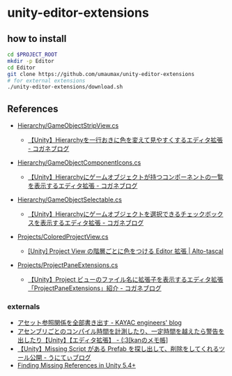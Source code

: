 # unity-editor-extensions


## how to install
``` bash
cd $PROJECT_ROOT
mkdir -p Editor
cd Editor
git clone https://github.com/umaumax/unity-editor-extensions
# for external extensions
./unity-editor-extensions/download.sh
```

## References
* [Hierarchy/GameObjectStripView.cs]( Hierarchy/GameObjectStripView.cs )
  * [【Unity】Hierarchyを一行おきに色を変えて見やすくするエディタ拡張 \- コガネブログ]( https://baba-s.hatenablog.com/entry/2015/05/09/122713 )
* [Hierarchy/GameObjectComponentIcons.cs]( Hierarchy/GameObjectComponentIcons.cs )
  * [【Unity】Hierarchyにゲームオブジェクトが持つコンポーネントの一覧を表示するエディタ拡張 \- コガネブログ]( https://baba-s.hatenablog.com/entry/2015/05/08/114119 )
* [Hierarchy/GameObjectSelectable.cs]( Hierarchy/GameObjectSelectable.cs )
  * [【Unity】Hierarchyにゲームオブジェクトを選択できるチェックボックスを表示するエディタ拡張 \- コガネブログ]( https://baba-s.hatenablog.com/entry/2015/04/29/133141 )

* [Projects/ColoredProjectView.cs]( Projects/ColoredProjectView.cs )
  * [\[Unity\] Project View の階層ごとに色をつける Editor 拡張 \| Alto\-tascal]( https://tatsuya-koyama.com/devlog/unity/colored-project-view/ )
* [Projects/ProjectPaneExtensions.cs]( Projects/ProjectPaneExtensions.cs )
  * [【Unity】Project ビューのファイル名に拡張子を表示するエディタ拡張「ProjectPaneExtensions」紹介 \- コガネブログ]( https://baba-s.hatenablog.com/entry/2018/11/07/081500 )

### externals
* [アセット参照関係を全部書き出す \- KAYAC engineers' blog]( https://techblog.kayac.com/unity-list-assets-relations )
* [アセンブリごとのコンパイル時間を計測したり、一定時間を越えたら警告を出したり【Unity】【エディタ拡張】 \- \(:3\[kanのメモ帳\]]( https://kan-kikuchi.hatenablog.com/entry/Assembly_Compile_Time )
* [【Unity】Missing Script がある Prefab を探し出して、削除をしてくれるツール公開 \- うにてぃブログ]( https://hacchi-man.hatenablog.com/entry/2020/03/12/220000 )
* [Finding Missing References in Unity 5\.4\+]( https://gist.github.com/ProGM/a40acd8ebbb91eb7b2295e65d5eb42c8 )
